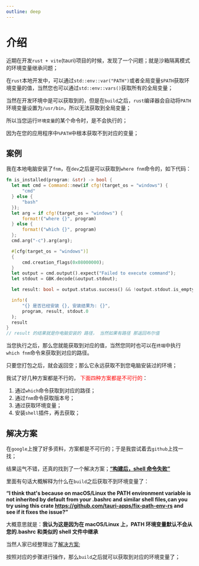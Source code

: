 ```yaml
---
outline: deep
---
```


# 介绍

近期在开发`rust + vite`(tauri)项目的时候，发现了一个问题；就是沙箱隔离模式的环境变量继承问题；

在`rust`本地开发中，可以通过`std::env::var("PATH")`或者全局变量`$PATH`获取环境变量的值，当然您也可以通过`std::env::vars()`获取所有的全局变量；

当然在开发环境中是可以获取到的，但是在`build`之后，`rust`编译器会自动将`PATH`环境变量设置为`/usr/bin`，所以无法获取到全局变量；

所以当您运行`环境变量`的某个命令时，是不会执行的；

因为在您的应用程序中`%PATH`中根本获取不到对应的变量；

## 案例

我在本地电脑安装了`fnm`，在`dev`之后是可以获取到`where fnm`命令的，如下代码：

```rust
fn is_installed(program: &str) -> bool {
  let mut cmd = Command::new(if cfg!(target_os = "windows") {
      "cmd"
  } else {
      "bash"
  });
  let arg = if cfg!(target_os = "windows") {
      format!("where {}", program)
  } else {
      format!("which {}", program)
  };
  cmd.arg("-c").arg(arg);

  #[cfg(target_os = "windows")]
  {
      cmd.creation_flags(0x08000000);
  }
  let output = cmd.output().expect("Failed to execute command");
  let stdout = GBK.decode(&output.stdout);

  let result: bool = output.status.success() && !output.stdout.is_empty();

  info!(
      "{} 是否已经安装 {}, 安装结果为: {}",
      program, result, stdout.0
  );
  result
}
// result 的结果就是你电脑安装的 路径， 当然如果有路径 那返回布尔值
```

当您执行之后，那么您就能获取到对应的值，当然您同时也可以在`终端`中执行`which fnm`命令来获取到对应的路径。

只要您打包之后，就会返回空；那么它永远获取不到您电脑安装过的环境；

我试了好几种方案都是不行的， <font color="#ff0000">下面四种方案都是不可行的</font>：

1. 通过`which`命令获取到对应的路径；
2. 通过`fnm`命令获取版本号；
3. 通过获取环境变量；
4. 安装`shell`插件，再去获取；

## 解决方案

在`google`上搜了好多资料，方案都是不可行的；于是我尝试着去`github`上找一找；

结果运气不错，还真的找到了一个解决方案；[**“构建后，shell 命令失败”**](https://github.com/tauri-apps/tauri/issues/8400)

里面有句话大概解释为什么在`build`之后获取不到环境变量了：

**“I think that's because on macOS/Linux the PATH environment variable is not inherited by default from your .bashrc and similar shell files,can you try using this crate https://github.com/tauri-apps/fix-path-env-rs and see if it fixes the issue?”**

大概意思就是：**我认为这是因为在 macOS/Linux 上，PATH 环境变量默认不会从您的.bashrc 和类似的 shell 文件中继承**

当然人家已经整理出了[解决方案](https://github.com/tauri-apps/fix-path-env-rs);

按照对应的步骤进行操作，那么`build`之后就可以获取到对应的环境变量了；
